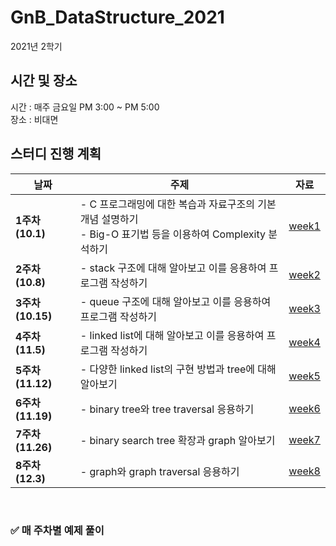 # GnB_DataStructure_2021

2021년 2학기
## 시간 및 장소
시간 : 매주 금요일 PM 3:00 ~ PM 5:00
<br>장소 : 비대면
## 스터디 진행 계획
| 날짜 | 주제 | 자료 |
|------|------|------|
| **1주차 (10.1)** | - C 프로그래밍에 대한 복습과 자료구조의 기본 개념 설명하기<br>- Big-O 표기법 등을 이용하여 Complexity 분석하기 |[week1](week1/)
| **2주차 (10.8)** | - stack 구조에 대해 알아보고 이를 응용하여 프로그램 작성하기 | [week2](week2/)
| **3주차 (10.15)** | - queue 구조에 대해 알아보고 이를 응용하여 프로그램 작성하기 | [week3](week3/)
| **4주차 (11.5)** | - linked list에 대해 알아보고 이를 응용하여 프로그램 작성하기 |[week4](week4/)
| **5주차 (11.12)** | - 다양한 linked list의 구현 방법과 tree에 대해 알아보기 |[week5](week5/)
| **6주차 (11.19)** | - binary tree와 tree traversal 응용하기 |[week6](week6/)
| **7주차 (11.26)** |- binary search tree 확장과 graph 알아보기 |[week7](week7/)
| **8주차 (12.3)** | - graph와 graph traversal 응용하기 |[week8](week8/)
<br>

### ✅ 매 주차별 예제 풀이
